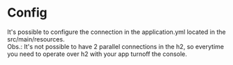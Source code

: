 # Config
It's possible to configure the connection in the application.yml located in the src/main/resources.  
Obs.: It's not possible to have 2 parallel connections in the h2, so everytime you need to operate over h2 with your app turnoff the console.
